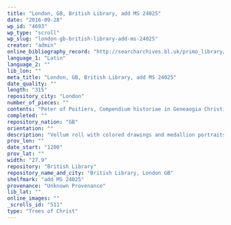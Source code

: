 ```yaml
---
title: "London, GB, British Library, add MS 24025"
date: "2016-09-28"
wp_id: "4693"
wp_type: "scroll"
wp_slug: "london-gb-british-library-add-ms-24025"
creator: "admin"
online_bibliography_record: "http://searcharchives.bl.uk/primo_library/libweb/action/display.do?tabs=detailsTab&ct=display&fn=search&doc=IAMS032-002097657&indx=1&recIds=IAMS032-002097657&recIdxs=0&elementId=0&renderMode=poppedOut&displayMode=full&frbrVersion=&dscnt=3&scp.scps=scope%3A%28BL%29&frbg=&tab=local&dstmp=1404158720077&srt=rank&mode=Basic&dum=true&fromLogin=true&vl(freeText0)=24025&vid=IAMS_VU2"
language_1: "Latin"
language_2: ""
lib_lon: ""
meta_title: "London, GB, British Library, add MS 24025"
date_quality: ""
length: "315"
repository_city: "London"
number_of_pieces: ""
contents: "Peter of Poitiers, Compendium historiae in Geneaogia Christi. Begins: \"Considerans historie prolixitatem.\""
completed: ""
repository_nation: "GB"
orientation: ""
description: "Vellum roll with colored drawings and medallion portraits."
prov_lon: ""
date_start: "1200"
prov_lat: ""
width: "27.9"
repository: "British Library"
repository_name_and_city: "British Library, London GB"
shelfmark: "add MS 24025"
provenance: "Unknown Provenance"
lib_lat: ""
online_images: ""
_scrolls_id: "511"
type: "Trees of Christ"
---
```



